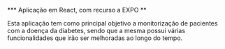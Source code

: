 *** Aplicação em React, com recurso a EXPO **

Esta aplicação tem como principal objetivo a monitorização de pacientes com a doença da diabetes, sendo que a mesma possui várias funcionalidades que irão ser melhoradas ao longo do tempo.
